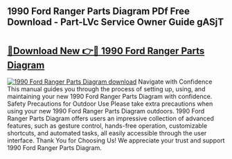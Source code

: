 ## 1990 Ford Ranger Parts Diagram PDf Free Download - Part-LVc Service Owner Guide gASjT

# <h2><a href="http://dfuru2y.blite.top/?on=1990+Ford+Ranger+Parts+Diagram">🔗Download New 👉🔴 1990 Ford Ranger Parts Diagram</a></h2>

[![1990 Ford Ranger Parts Diagram download](https://i.imgur.com/lujVjoI.png)](http://dfuru2y.blite.top/?on=1990+Ford+Ranger+Parts+Diagram)
Navigate with Confidence This manual guides you through the process of setting up, using, and maintaining your new 1990 Ford Ranger Parts Diagram with confidence. Safety Precautions for Outdoor Use Please take extra precautions when using your new 1990 Ford Ranger Parts Diagram outdoors. 1990 Ford Ranger Parts Diagram offers users an impressive collection of advanced features, such as gesture control, hands-free operation, customizable shortcuts, and automated tasks, all easily accessible through the user interface. Thank You for Choosing Us! We appreciate your trust and support 1990 Ford Ranger Parts Diagram.
